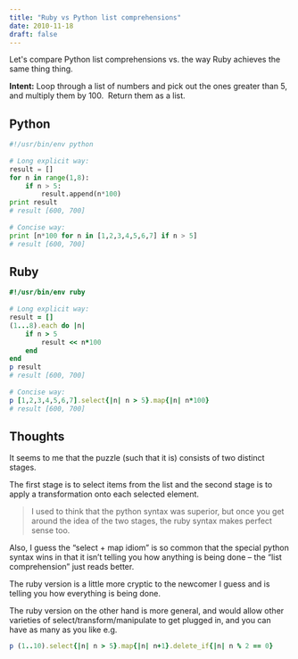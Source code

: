 ```yaml
---
title: "Ruby vs Python list comprehensions"
date: 2010-11-18
draft: false
---
```


Let's compare Python list comprehensions vs. the way Ruby achieves the same thing thing.

**Intent:** Loop through a list of numbers and pick out the ones greater than 5, and multiply them by 100.  Return them as a list.

## Python

```python
#!/usr/bin/env python
 
# Long explicit way:
result = []
for n in range(1,8):
    if n > 5:
        result.append(n*100)
print result
# result [600, 700]
 
# Concise way:
print [n*100 for n in [1,2,3,4,5,6,7] if n > 5]
# result [600, 700]
```

## Ruby

```ruby
#!/usr/bin/env ruby
 
# Long explicit way:
result = []
(1...8).each do |n|
    if n > 5
        result << n*100
    end
end
p result
# result [600, 700]
 
# Concise way:
p [1,2,3,4,5,6,7].select{|n| n > 5}.map{|n| n*100}
# result [600, 700]
```

## Thoughts

It seems to me that the puzzle (such that it is) consists of two distinct stages. 

The first stage is to select items from the list and the second stage is to apply a transformation onto each selected element. 

> I used to think that the python syntax was superior, but once you get around the idea of the two stages, the ruby syntax makes perfect sense too.

Also, I guess the “select + map idiom” is so common that the special python syntax wins in that it isn’t telling you how anything is being done – the “list comprehension” just reads better. 

The ruby version is a little more cryptic to the newcomer I guess and is telling you how everything is being done. 

The ruby version on the other hand is more general, and would allow other varieties of select/transform/manipulate to get plugged in, and you can have as many as you like e.g.

```ruby
p (1..10).select{|n| n > 5}.map{|n| n+1}.delete_if{|n| n % 2 == 0}
```
